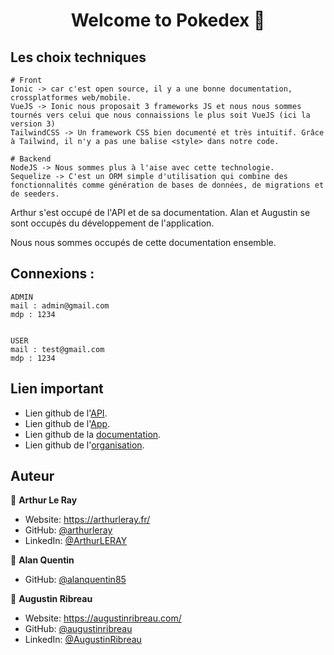 
<h1 align="center">Welcome to Pokedex 👋</h1>  
  

## Les choix techniques

```
# Front
Ionic -> car c'est open source, il y a une bonne documentation, crossplatformes web/mobile.
VueJS -> Ionic nous proposait 3 frameworks JS et nous nous sommes tournés vers celui que nous connaissions le plus soit VueJS (ici la version 3)
TailwindCSS -> Un framework CSS bien documenté et très intuitif. Grâce à Tailwind, il n'y a pas une balise <style> dans notre code.

# Backend
NodeJS -> Nous sommes plus à l'aise avec cette technologie.
Sequelize -> C'est un ORM simple d'utilisation qui combine des fonctionnalités comme génération de bases de données, de migrations et de seeders.
```  

Arthur s'est occupé de l'API et de sa documentation.
Alan et Augustin se sont occupés du développement de l'application.

Nous nous sommes occupés de cette documentation ensemble.


## Connexions :

```
ADMIN
mail : admin@gmail.com
mdp : 1234


USER
mail : test@gmail.com
mdp : 1234
```



## Lien important

- Lien github de l'[API](https://github.com/Projet-android-B3/AppAPI).
- Lien github de l'[App](https://github.com/Projet-android-B3/App).
- Lien github de la [documentation](https://github.com/Projet-android-B3/documentation).
- Lien github de l'[organisation](https://github.com/Projet-android-B3).

## Auteur


👤 **Arthur Le Ray**

* Website: https://arthurleray.fr/
* GitHub: [@arthurleray](https://github.com/ArthurLERAY)
* LinkedIn: [@ArthurLERAY](https://www.linkedin.com/in/arthur-le-ray-3b1b2319a/)

👤 **Alan Quentin**

* GitHub: [@alanquentin85](https://github.com/alanquentin85)

👤 **Augustin Ribreau**

* Website: https://augustinribreau.com/
* GitHub: [@augustinribreau](https://github.com/augustinribreau)
* LinkedIn: [@AugustinRibreau](https://linkedin.com/in/AugustinRibreau)
